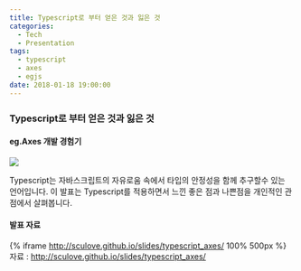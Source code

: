 ```yaml
---
title: Typescript로 부터 얻은 것과 잃은 것
categories:
  - Tech
  - Presentation
tags:
  - typescript
  - axes
  - egjs
date: 2018-01-18 19:00:00
---
```


### Typescript로 부터 얻은 것과 잃은 것
#### eg.Axes 개발 경험기
![](typescript.png)

Typescript는 자바스크립트의 자유로움 속에서 타입의 안정성을 함께 추구할수 있는 언어입니다.
이 발표는 Typescript를 적용하면서 느낀 좋은 점과 나쁜점을 개인적인 관점에서 살펴봅니다.

#### 발표 자료
{% iframe http://sculove.github.io/slides/typescript_axes/ 100% 500px %}
자료 : http://sculove.github.io/slides/typescript_axes/
